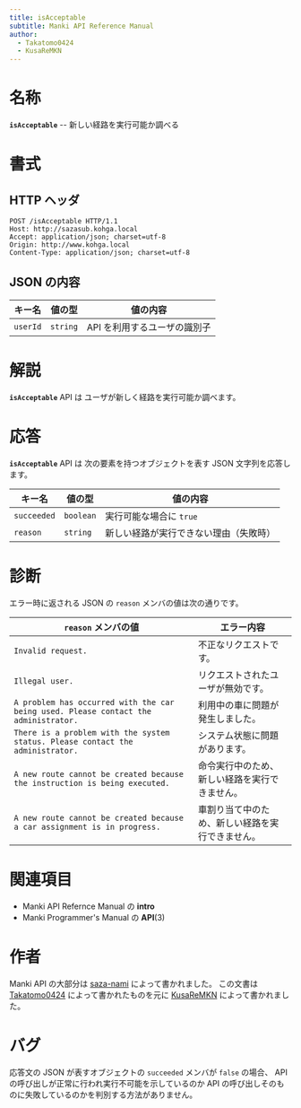 ```yaml
---
title: isAcceptable
subtitle: Manki API Reference Manual
author:
  - Takatomo0424
  - KusaReMKN
---
```


# 名称

**`isAcceptable`** -- 新しい経路を実行可能か調べる

# 書式

## HTTP ヘッダ

```http
POST /isAcceptable HTTP/1.1
Host: http://sazasub.kohga.local
Accept: application/json; charset=utf-8
Origin: http://www.kohga.local
Content-Type: application/json; charset=utf-8
```

## JSON の内容

| キー名   | 値の型   | 値の内容                     |
| -------- | -------- | ---------------------------- |
| `userId` | `string` | API を利用するユーザの識別子 |

# 解説

**`isAcceptable`** API は
ユーザが新しく経路を実行可能か調べます。

# 応答

**`isAcceptable`** API は
次の要素を持つオブジェクトを表す JSON 文字列を応答します。

| キー名      | 値の型    | 値の内容                               |
| ----------- | --------- | -------------------------------------- |
| `succeeded` | `boolean` | 実行可能な場合に `true`                |
| `reason`    | `string`  | 新しい経路が実行できない理由（失敗時） |

# 診断

エラー時に返される JSON の `reason` メンバの値は次の通りです。

| `reason` メンバの値                                                                 | エラー内容                                       |
| ----------------------------------------------------------------------------------- | ------------------------------------------------ |
| `Invalid request.`                                                                  | 不正なリクエストです。                           |
| `Illegal user.`                                                                     | リクエストされたユーザが無効です。               |
| `A problem has occurred with the car being used. Please contact the administrator.` | 利用中の車に問題が発生しました。                 |
| `There is a problem with the system status. Please contact the administrator.`      | システム状態に問題があります。                   |
| `A new route cannot be created because the instruction is being executed.`          | 命令実行中のため、新しい経路を実行できません。   |
| `A new route cannot be created because a car assignment is in progress.`            | 車割り当て中のため、新しい経路を実行できません。 |

# 関連項目

- Manki API Refernce Manual の **intro**
- Manki Programmer's Manual の **API**(3)

# 作者

Manki API の大部分は [saza-nami][saza-nami] によって書かれました。
この文書は [Takatomo0424][takatomo0424] によって書かれたものを元に
[KusaReMKN][kusaremkn] によって書かれました。

# バグ

応答文の JSON が表すオブジェクトの `succeeded` メンバが `false` の場合、
API の呼び出しが正常に行われ実行不可能を示しているのか
API の呼び出しそのものに失敗しているのかを判別する方法がありません。

[saza-nami]: https://github.com/saza-nami
[takatomo0424]: https://github.com/Takatomo0424
[kusaremkn]: https://github.com/KusaReMKN
